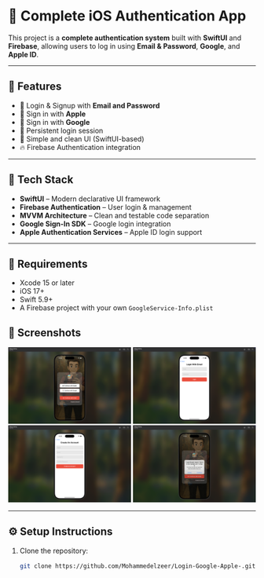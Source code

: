 # 🔐 Complete iOS Authentication App

This project is a **complete authentication system** built with **SwiftUI** and **Firebase**, allowing users to log in using **Email & Password**, **Google**, and **Apple ID**.

---

## 🚀 Features
- 🔑 Login & Signup with **Email and Password**
- 🍏 Sign in with **Apple**
- 🔵 Sign in with **Google**
- 🔁 Persistent login session
- 🎨 Simple and clean UI (SwiftUI-based)
- 🔥 Firebase Authentication integration

---

## 🧠 Tech Stack
- **SwiftUI** – Modern declarative UI framework  
- **Firebase Authentication** – User login & management  
- **MVVM Architecture** – Clean and testable code separation  
- **Google Sign-In SDK** – Google login integration  
- **Apple Authentication Services** – Apple ID login support  

---

## 🧰 Requirements
- Xcode 15 or later  
- iOS 17+  
- Swift 5.9+  
- A Firebase project with your own `GoogleService-Info.plist`

## 📱 Screenshots

<p align="center">
  <img src="https://github.com/Mohammedelzeer/Login-Google-Apple-/blob/e3ce3e3a96065e64eeabc12592fe721500e1fcae/Screenshot%202025-10-28%20at%2015.55.21.png" width="250">
  <img src="https://github.com/Mohammedelzeer/Login-Google-Apple-/blob/e3ce3e3a96065e64eeabc12592fe721500e1fcae/Screenshot%202025-10-28%20at%2015.55.28.png" width="250">
  <img src="https://github.com/Mohammedelzeer/Login-Google-Apple-/blob/e3ce3e3a96065e64eeabc12592fe721500e1fcae/Screenshot%202025-10-28%20at%2015.55.35.png" width="250">
  <img src="https://github.com/Mohammedelzeer/Login-Google-Apple-/blob/e3ce3e3a96065e64eeabc12592fe721500e1fcae/Screenshot%202025-10-28%20at%2015.55.51.png" width="250">
</p>


---

## ⚙️ Setup Instructions
1. Clone the repository:
   ```bash
   git clone https://github.com/Mohammedelzeer/Login-Google-Apple-.git
